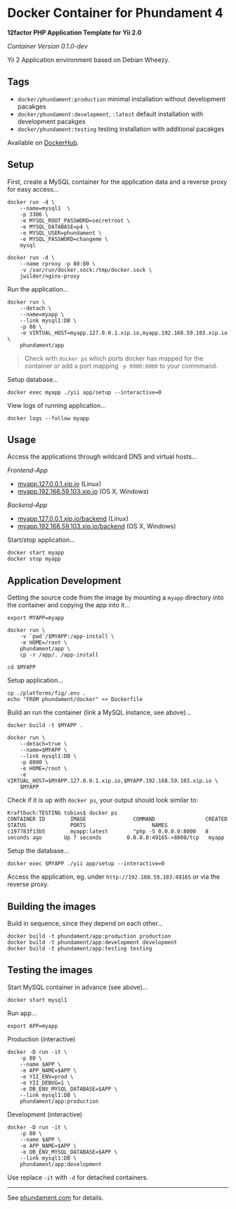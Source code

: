 Docker Container for Phundament 4
=================================

**12factor PHP Application Template for Yii 2.0**

*Container Version 0.1.0-dev*

Yii 2 Application environment based on Debian Wheezy.


Tags
----

- `docker/phundament:production` minimal installation without development pacakges
- `docker/phundament:development`, `:latest` default installation with development pacakges
- `docker/phundament:testing` testing installation with additional pacakges

Available on [DockerHub](https://registry.hub.docker.com/u/phundament/app/).


Setup
-----

First, create a MySQL container for the application data and a reverse proxy for easy access...

```
docker run -d \
    --name=mysql1  \
    -p 3306 \
    -e MYSQL_ROOT_PASSWORD=secretroot \
    -e MYSQL_DATABASE=p4 \
    -e MYSQL_USER=phundament \
    -e MYSQL_PASSWORD=changeme \
    mysql

docker run -d \
    --name rproxy -p 80:80 \
    -v /var/run/docker.sock:/tmp/docker.sock \
    jwilder/nginx-proxy
```

Run the application...

```
docker run \
    --detach \
    --name=myapp \
    --link mysql1:DB \
    -p 80 \
    -e VIRTUAL_HOST=myapp.127.0.0.1.xip.io,myapp.192.168.59.103.xip.io \
    phundament/app
```

> Check with `docker ps` which ports docker has mapped for the container or 
> add a port mapping `-p 8000:8000` to your commmand.

Setup database...

```
docker exec myapp ./yii app/setup --interactive=0
```


View logs of running application...

```
docker logs --follow myapp
``` 


Usage
-----

Access the applications through wildcard DNS and virtual hosts...

*Frontend-App*

- [myapp.127.0.0.1.xip.io](http://myapp.127.0.0.1.xip.io) (Linux)
- [myapp.192.168.59.103.xip.io](http://myapp.192.168.59.103.xip.io) (OS X, Windows) 

*Backend-App*

- [myapp.127.0.0.1.xip.io/backend](http://myapp.127.0.0.1.xip.io/admin) (Linux)
- [myapp.192.168.59.103.xip.io/backend](http://myapp.192.168.59.103.xip.io/admin) (OS X, Windows) 


Start/stop application...

```
docker start myapp
docker stop myapp
```



Application Development
-----------------------

Getting the source code from the image by mounting a `myapp` directory into the container and copying the app into it...

    export MYAPP=myapp

    docker run \
        -v `pwd`/$MYAPP:/app-install \
        -e HOME=/root \
        phundament/app \
        cp -r /app/. /app-install
    
    cd $MYAPP

Setup application...

    cp ./platforms/fig/.env .
    echo "FROM phundament/docker" >> Dockerfile

Build an run the container (link a MySQL instance, see above)... 

```
docker build -t $MYAPP .

docker run \
    --detach=true \
    --name=$MYAPP \
    --link mysql1:DB \
    -p 8000 \
    -e HOME=/root \
    -e VIRTUAL_HOST=$MYAPP.127.0.0.1.xip.io,$MYAPP.192.168.59.103.xip.io \
    $MYAPP
```

Check if it is up with `docker ps`, your output should look similar to:

```
Kraftbuch:TESTING tobias$ docker ps
CONTAINER ID        IMAGE               COMMAND                CREATED             STATUS              PORTS                     NAMES
c197783f13b5        myapp:latest        "php -S 0.0.0.0:8000   8 seconds ago       Up 7 seconds        0.0.0.0:49165->8000/tcp   myapp
```

Setup the database...

```
docker exec $MYAPP ./yii app/setup --interactive=0
```

Access the application, eg. under `http://192.168.59.103:49165` or via the reverse proxy. 


Building the images
-------------------

Build in sequence, since they depend on each other...

```
docker build -t phundament/app:production production
docker build -t phundament/app:development development
docker build -t phundament/app:testing testing
```

Testing the images
------------------

Start MySQL container in advance (see above)...

```
docker start mysql1
```

Run app...

```
export APP=myapp
```

Production (interactive)

```
docker -D run -it \
    -p 80 \
    --name $APP \
    -e APP_NAME=$APP \
    -e YII_ENV=prod \
    -e YII_DEBUG=1 \
    -e DB_ENV_MYSQL_DATABASE=$APP \
    --link mysql1:DB \
    phundament/app:production
```

Development (interactive)

```
docker -D run -it \
    -p 80 \
    --name $APP \
    -e APP_NAME=$APP \
    -e DB_ENV_MYSQL_DATABASE=$APP \
    --link mysql1:DB \
    phundament/app:development
```

Use replace `-it` with `-d` for detached containers.

---


See [phundament.com](http://phundament.com) for details.


